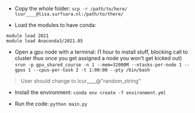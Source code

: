 - Copy the whole folder:
```scp -r /path/to/here/ lcur____@lisa.surfsara.nl:/path/to/there/```

- Load the modules to have conda:
```
module load 2021
module load Anaconda3/2021.05
```

- Open a gpu node with a terminal: (1 hour to install stuff, blocking call to cluster thus once you get assigned a node you won't get kicked out)
```srun -p gpu_shared_course -n 1 --mem=32000M --ntasks-per-node 1 --gpus 1 --cpus-per-task 2 -t 1:00:00 --pty /bin/bash```

> User should change to lcur____@"random_string"

- Install the environment:
```conda env create -f environment.yml```

- Run the code:
```python main.py```